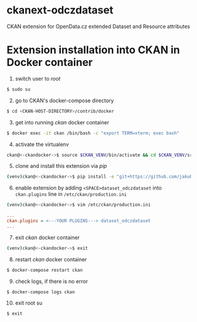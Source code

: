 # ckanext-odczdataset
CKAN extension for OpenData.cz extended Dataset and Resource attributes


# Extension installation into CKAN in Docker container

1. switch user to *root*
```bash
$ sudo su
```
2. go to CKAN's docker-compose directory
```bash
$ cd <CKAN-HOST-DIRECTORY>/contrib/docker
```
3. get into running *ckan* docker container
```bash
$ docker exec -it ckan /bin/bash -c "export TERM=xterm; exec bash"
```
4. activate the virtualenv 
```bash
ckan@<-ckandocker->$ source $CKAN_VENV/bin/activate && cd $CKAN_VENV/src/
```

5. clone and install this extension via *pip*
```bash
(venv)ckan@<-ckandocker->$ pip install -e "git+https://github.com/jakubklimek/ckanext-odczdataset#egg=ckanext-odczdataset"

```
6. enable extension by adding ```<SPACE>dataset_odczdataset``` into ``` ckan.plugins ``` line in  ```/etc/ckan/production.ini``` 

```bash
(venv)ckan@<-ckandocker->$ vim /etc/ckan/production.ini
```
```ini
...
ckan.plugins = <---YOUR PLUGINS---> dataset_odczdataset
...
```

7. exit *ckan* docker container
```bash
(venv)ckan@<-ckandocker->$ exit
```

8. restart *ckan* docker container
```bash
$ docker-compose restart ckan
```
9. check logs, if there is no error
```bash
$ docker-compose logs ckan
```
10. exit root su
```bash
$ exit
```
